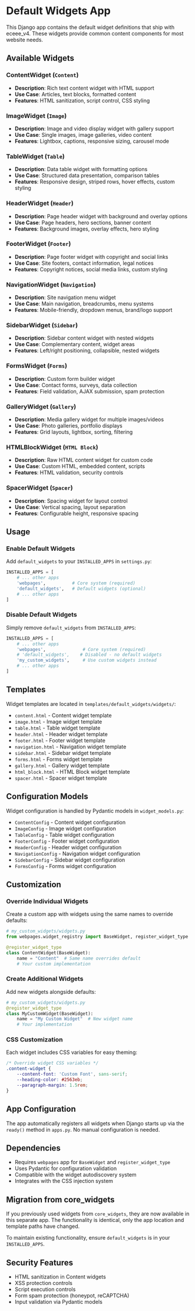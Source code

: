 # Default Widgets App

This Django app contains the default widget definitions that ship with eceee_v4. These widgets provide common content components for most website needs.

## Available Widgets

### ContentWidget (`Content`)
- **Description**: Rich text content widget with HTML support
- **Use Case**: Articles, text blocks, formatted content
- **Features**: HTML sanitization, script control, CSS styling

### ImageWidget (`Image`)
- **Description**: Image and video display widget with gallery support
- **Use Case**: Single images, image galleries, video content
- **Features**: Lightbox, captions, responsive sizing, carousel mode

### TableWidget (`Table`)
- **Description**: Data table widget with formatting options
- **Use Case**: Structured data presentation, comparison tables
- **Features**: Responsive design, striped rows, hover effects, custom styling

### HeaderWidget (`Header`)
- **Description**: Page header widget with background and overlay options
- **Use Case**: Page headers, hero sections, banner content
- **Features**: Background images, overlay effects, hero styling

### FooterWidget (`Footer`)
- **Description**: Page footer widget with copyright and social links
- **Use Case**: Site footers, contact information, legal notices
- **Features**: Copyright notices, social media links, custom styling

### NavigationWidget (`Navigation`)
- **Description**: Site navigation menu widget
- **Use Case**: Main navigation, breadcrumbs, menu systems
- **Features**: Mobile-friendly, dropdown menus, brand/logo support

### SidebarWidget (`Sidebar`)
- **Description**: Sidebar content widget with nested widgets
- **Use Case**: Complementary content, widget areas
- **Features**: Left/right positioning, collapsible, nested widgets

### FormsWidget (`Forms`)
- **Description**: Custom form builder widget
- **Use Case**: Contact forms, surveys, data collection
- **Features**: Field validation, AJAX submission, spam protection

### GalleryWidget (`Gallery`)
- **Description**: Media gallery widget for multiple images/videos
- **Use Case**: Photo galleries, portfolio displays
- **Features**: Grid layouts, lightbox, sorting, filtering

### HTMLBlockWidget (`HTML Block`)
- **Description**: Raw HTML content widget for custom code
- **Use Case**: Custom HTML, embedded content, scripts
- **Features**: HTML validation, security controls

### SpacerWidget (`Spacer`)
- **Description**: Spacing widget for layout control
- **Use Case**: Vertical spacing, layout separation
- **Features**: Configurable height, responsive spacing

## Usage

### Enable Default Widgets

Add `default_widgets` to your `INSTALLED_APPS` in `settings.py`:

```python
INSTALLED_APPS = [
    # ... other apps
    'webpages',          # Core system (required)
    'default_widgets',   # Default widgets (optional)
    # ... other apps
]
```

### Disable Default Widgets

Simply remove `default_widgets` from `INSTALLED_APPS`:

```python
INSTALLED_APPS = [
    # ... other apps
    'webpages',              # Core system (required)
    # 'default_widgets',    # Disabled - no default widgets
    'my_custom_widgets',     # Use custom widgets instead
    # ... other apps
]
```

## Templates

Widget templates are located in `templates/default_widgets/widgets/`:

- `content.html` - Content widget template
- `image.html` - Image widget template
- `table.html` - Table widget template
- `header.html` - Header widget template
- `footer.html` - Footer widget template
- `navigation.html` - Navigation widget template
- `sidebar.html` - Sidebar widget template
- `forms.html` - Forms widget template
- `gallery.html` - Gallery widget template
- `html_block.html` - HTML Block widget template
- `spacer.html` - Spacer widget template

## Configuration Models

Widget configuration is handled by Pydantic models in `widget_models.py`:

- `ContentConfig` - Content widget configuration
- `ImageConfig` - Image widget configuration  
- `TableConfig` - Table widget configuration
- `FooterConfig` - Footer widget configuration
- `HeaderConfig` - Header widget configuration
- `NavigationConfig` - Navigation widget configuration
- `SidebarConfig` - Sidebar widget configuration
- `FormsConfig` - Forms widget configuration

## Customization

### Override Individual Widgets

Create a custom app with widgets using the same names to override defaults:

```python
# my_custom_widgets/widgets.py
from webpages.widget_registry import BaseWidget, register_widget_type

@register_widget_type
class ContentWidget(BaseWidget):
    name = "Content"  # Same name overrides default
    # Your custom implementation
```

### Create Additional Widgets

Add new widgets alongside defaults:

```python
# my_custom_widgets/widgets.py
@register_widget_type
class MyCustomWidget(BaseWidget):
    name = "My Custom Widget"  # New widget name
    # Your implementation
```

### CSS Customization

Each widget includes CSS variables for easy theming:

```css
/* Override widget CSS variables */
.content-widget {
    --content-font: 'Custom Font', sans-serif;
    --heading-color: #2563eb;
    --paragraph-margin: 1.5rem;
}
```

## App Configuration

The app automatically registers all widgets when Django starts up via the `ready()` method in `apps.py`. No manual configuration is needed.

## Dependencies

- Requires `webpages` app for `BaseWidget` and `register_widget_type`
- Uses Pydantic for configuration validation
- Compatible with the widget autodiscovery system
- Integrates with the CSS injection system

## Migration from core_widgets

If you previously used widgets from `core_widgets`, they are now available in this separate app. The functionality is identical, only the app location and template paths have changed.

To maintain existing functionality, ensure `default_widgets` is in your `INSTALLED_APPS`.

## Security Features

- HTML sanitization in Content widgets
- XSS protection controls
- Script execution controls  
- Form spam protection (honeypot, reCAPTCHA)
- Input validation via Pydantic models

